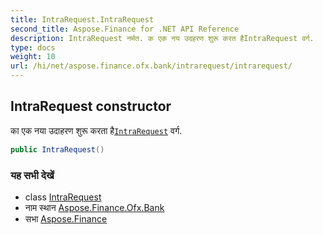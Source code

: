 ```yaml
---
title: IntraRequest.IntraRequest
second_title: Aspose.Finance for .NET API Reference
description: IntraRequest नर्मत. क एक नय उदहरण शुरू करत हैIntraRequest वर्ग.
type: docs
weight: 10
url: /hi/net/aspose.finance.ofx.bank/intrarequest/intrarequest/
---
```

## IntraRequest constructor

का एक नया उदाहरण शुरू करता है[`IntraRequest`](../) वर्ग.

```csharp
public IntraRequest()
```

### यह सभी देखें

* class [IntraRequest](../)
* नाम स्थान [Aspose.Finance.Ofx.Bank](../../intrarequest/)
* सभा [Aspose.Finance](../../../)


